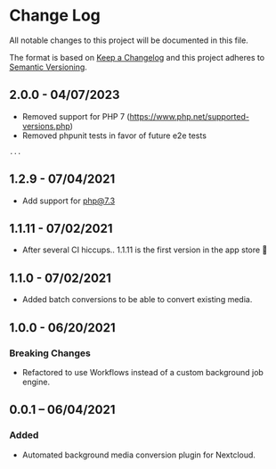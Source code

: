 # Change Log
All notable changes to this project will be documented in this file.

The format is based on [Keep a Changelog](http://keepachangelog.com/)
and this project adheres to [Semantic Versioning](http://semver.org/).

## 2.0.0 - 04/07/2023
* Removed support for PHP 7 (https://www.php.net/supported-versions.php)
* Removed phpunit tests in favor of future e2e tests

`...`

## 1.2.9 - 07/04/2021
* Add support for php@7.3

## 1.1.11 - 07/02/2021
* After several CI hiccups.. 1.1.11 is the first version in the app store 🎉

## 1.1.0 - 07/02/2021
* Added batch conversions to be able to convert existing media.

## 1.0.0 - 06/20/2021
### Breaking Changes
* Refactored to use Workflows instead of a custom background job engine.

## 0.0.1 – 06/04/2021
### Added
* Automated background media conversion plugin for Nextcloud.
